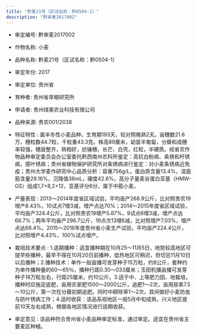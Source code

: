 ```yaml
---
title: "黔麦21号（区试名称：黔0504-1）"
description: "黔审麦2017002"
---
```

* 审定编号:  黔审麦2017002

*  作物名称:  小麦

*  品种名称:  黔麦21号（区试名称：黔0504-1）

*  审定年份:  2017

*  审定单位:  贵州省

* 育种者:  贵州省旱粮研究所

*  申请者:  贵州绿美农业科技有限公司

*  品种来源:  贵农001/2038

*  特征特性 : 
属半冬性小麦品种，生育期193天，较对照晚熟2天。亩穗数21.6万，穗粒数44.7粒，千粒重43.3克。株高89厘米，幼苗半匍匐，分蘖和成穗率较强，穗层整齐，熟相好，纺锤穗，长芒、白壳、红粒，半硬质。经省农作物品种审定委员会办公室委托黔西南州农科所鉴定：高抗白粉病、条锈和杆锈病，感叶锈病；贵州省植物保护研究所对条锈病进行鉴定：对小麦条锈病近免疫；贵州大学麦作研究中心品质分析：容重756g/L，蛋白质含量13.4%，湿面筋含量29.16%，沉降值36mL，硬度42.6%，高分子量麦谷蛋白亚基（HMW-GS）组成1,7+8,2+12，亚基评分6分，属于中筋小麦。
 
*  产量表现 : 
2013～2014年度省区域试验，平均亩产268.9公斤，比对照贵农19增产8.43%，10试点7增3减，增产点达70%；2014～2015年度省区域试验，平均亩产324.4公斤，比对照贵农19增产5.87%，9试点6增3减，增产点达66.7%；两年平均亩产296.7公斤，19点次13增6减，比对照增产7.03%，增产点达68.4%。2015～2016年度贵州省小麦生产试验，平均亩产224.4公斤，比对照增产4.43%，100%试点增产。

*  栽培技术要点 : 
1.适期播种：适宜播种期在10月25～11月5日，地势较高地区可提早些播种，最早不得在10月20日前播种，低热地区可稍迟，但切忌11月10日以后播种；2.播种技术：单作一般亩播可发芽种子15万粒，约8公斤，套种约为单作播种量的60～65％，播种行距0.30～033厘米；玉田机播亩播可发芽种子18万粒左右，行距25厘米，约10公斤。3.适于中、上等肥力田、地栽培，播种时应施足底肥，亩用农家肥1500～2000公斤，追肥1～2次，亩用尿素7.5～10公斤，第一次在分蘖初期追肥。同时中耕除草1～2次，其间做好小麦防虫与防叶锈病工作；4.适时收获：该品系视地区一般5月中旬成熟，兴义地区提前10天左右成熟，根据各地区情况进行适期收获。

*  审定意见 : 
该品种符合贵州省小麦品种审定标准，通过审定。适宜在贵州省主要麦区种植。
